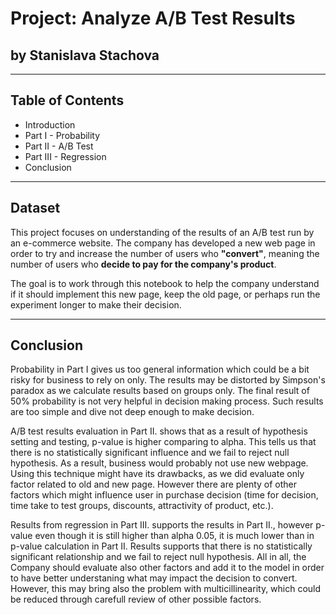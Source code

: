 # Project: Analyze A/B Test Results
## by Stanislava Stachova
---


## Table of Contents
* Introduction
* Part I - Probability
* Part II - A/B Test
* Part III - Regression
* Conclusion
---


## Dataset
This project focuses on understanding of the results of an A/B test run by an e-commerce website. The company has developed a new web page in order to try and increase the number of users who __"convert"__, meaning the number of users who __decide to pay for the company's product__. 

The goal is to work through this notebook to help the company understand if it should implement this new page, keep the old page, or perhaps run the experiment longer to make their decision.

---


## Conclusion
Probability in Part I gives us too general information which could be a bit risky for business to rely on only. The results may be distorted by Simpson's paradox as we calculate results based on groups only. The final result of 50% probability is not very helpful in decision making process. Such results are too simple and dive not deep enough to make decision.

A/B test results evaluation in Part II. shows that as a result of hypothesis setting and testing, p-value is higher comparing to alpha. This tells us that there is no statistically significant influence and we fail to reject null hypothesis. As a result,  business would probably not use new webpage. Using this technique might have its drawbacks, as we did evaluate only factor related to old and new page. However there are plenty of other factors which might influence user in purchase decision (time for decision, time take to test groups, discounts, attractivity of product, etc.).


Results from regression in Part III. supports the results in Part II., however p-value even though it is still higher than alpha 0.05, it is much lower than in p-value calculation in Part II. Results supports that there is no statistically significant relationship and we fail to reject null hypothesis. All in all, the Company should evaluate also other factors and add it to the model in order to have better understaning what may impact the decision to convert. However, this may bring also the problem with multicillinearity, which could be reduced through carefull review of other possible factors.
